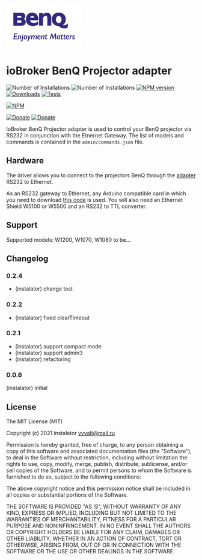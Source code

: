 ![Logo](admin/benq-logo.png)
# ioBroker BenQ Projector adapter

![Number of Installations](http://iobroker.live/badges/benq-installed.svg) ![Number of Installations](http://iobroker.live/badges/benq-stable.svg) [![NPM version](http://img.shields.io/npm/v/iobroker.benq.svg)](https://www.npmjs.com/package/iobroker.benq)
[![Downloads](https://img.shields.io/npm/dm/iobroker.benq.svg)](https://www.npmjs.com/package/iobroker.benq)
[![Tests](https://github.com/instalator/iobroker.benq/workflows/Test%20and%20Release/badge.svg)](https://github.com/instalator/ioBroker.benq/actions/)   

[![NPM](https://nodei.co/npm/iobroker.benq.png?downloads=true)](https://nodei.co/npm/iobroker.benq/)

[![Donate](https://img.shields.io/badge/Donate-YooMoney-green)](https://sobe.ru/na/instalator)
[![Donate](https://img.shields.io/badge/Donate-PayPal-green.svg)](https://www.paypal.com/cgi-bin/webscr?cmd=_s-xclick&hosted_button_id=PFUALWTR2CTPY)

IoBroker BenQ Projector adapter is used to control your BenQ projector via RS232 in conjunction with the Etnernet Gateway.
The list of models and commands is contained in the `admin/commands.json` file.

## Hardware
The driver allows you to connect to the projectors BenQ through the [adapter](http://blog.instalator.ru/archives/744) RS232 to Ethernet.

As an RS232 gateway to Ethernet, any Arduino compatible card in which you need to download [this code](https://github.com/stepansnigirev/ArduinoSerialToEthernet) is used.
You will also need an Ethernet Shield W5100 or W5500 and an RS232 to TTL converter.

## Support
Supported models: W1200, W1070, W1080 to be...

## Changelog

### 0.2.4
 * (instalator) change test

### 0.2.2
 * (instalator) fixed clearTimeout

### 0.2.1
 * (instalator) support compact mode
 * (instalator) support admin3
 * (instalator) refactoring

### 0.0.6
  (instalator) initial

## License
The MIT License (MIT)

Copyright (c) 2021 instalator <vvvalt@mail.ru>

Permission is hereby granted, free of charge, to any person obtaining a copy
of this software and associated documentation files (the "Software"), to deal
in the Software without restriction, including without limitation the rights
to use, copy, modify, merge, publish, distribute, sublicense, and/or sell
copies of the Software, and to permit persons to whom the Software is
furnished to do so, subject to the following conditions:

The above copyright notice and this permission notice shall be included in all
copies or substantial portions of the Software.

THE SOFTWARE IS PROVIDED "AS IS", WITHOUT WARRANTY OF ANY KIND, EXPRESS OR
IMPLIED, INCLUDING BUT NOT LIMITED TO THE WARRANTIES OF MERCHANTABILITY,
FITNESS FOR A PARTICULAR PURPOSE AND NONINFRINGEMENT. IN NO EVENT SHALL THE
AUTHORS OR COPYRIGHT HOLDERS BE LIABLE FOR ANY CLAIM, DAMAGES OR OTHER
LIABILITY, WHETHER IN AN ACTION OF CONTRACT, TORT OR OTHERWISE, ARISING FROM,
OUT OF OR IN CONNECTION WITH THE SOFTWARE OR THE USE OR OTHER DEALINGS IN THE
SOFTWARE.
